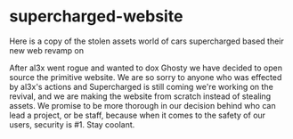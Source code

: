 # supercharged-website
Here is a copy of the stolen assets world of cars supercharged based their new web revamp on

After al3x went rogue and wanted to dox Ghosty we have decided to open source the primitive website.
We are so sorry to anyone who was effected by al3x's actions and Supercharged is still coming we're working on the revival, and we are making the website from scratch instead of stealing assets. We promise to be more thorough in our decision behind who can lead a project, or be staff, because when it comes to the safety of our users, security is #1. Stay coolant.
